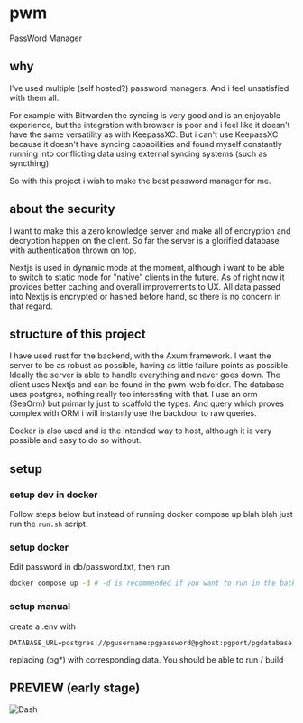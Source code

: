 # pwm
PassWord Manager

## why
I've used multiple (self hosted?) password managers. And i feel unsatisfied with them all.

For example with Bitwarden the syncing is very good and is an enjoyable experience, but the integration with browser is poor and i feel like it doesn't have the same versatility as with KeepassXC.
But i can't use KeepassXC because it doesn't have syncing capabilities and found myself constantly running into conflicting data using external syncing systems (such as syncthing).

So with this project i wish to make the best password manager for me.

## about the security
I want to make this a zero knowledge server and make all of encryption and decryption happen on the client. So far the server is a glorified database with authentication thrown on top.

Nextjs is used in dynamic mode at the moment, although i want to be able to switch to static mode for "native" clients in the future. As of right now it provides better caching and overall improvements to UX.
All data passed into Nextjs is encrypted or hashed before hand, so there is no concern in that regard.

## structure of this project
I have used rust for the backend, with the Axum framework. I want the server to be as robust as possible, having as little failure points as possible. Ideally the server is able to handle everything and never goes down.
The client uses Nextjs and can be found in the pwm-web folder.
The database uses postgres, nothing really too interesting with that. I use an orm (SeaOrm) but primarily just to scaffold the types. And query which proves complex with ORM i will instantly use the backdoor to raw queries.

Docker is also used and is the intended way to host, although it is very possible and easy to do so without.

## setup

### setup dev in docker

Follow steps below but instead of running docker compose up blah blah just run the `run.sh` script.

### setup docker

Edit password in db/password.txt, then run
```sh
docker compose up -d # -d is recommended if you want to run in the background
```

### setup manual
create a .env with 
```
DATABASE_URL=postgres://pgusername:pgpassword@pghost:pgport/pgdatabase
```
replacing (pg*) with corresponding data. You should be able to run / build

## PREVIEW (early stage)
![Dash](https://github.com/pozm/pwm/assets/44528100/19d48c45-1139-491c-aa5a-75e54a8e10d1)

